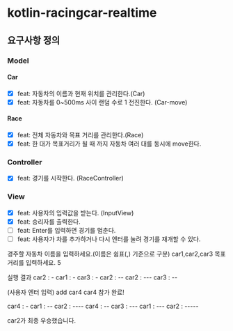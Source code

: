 # kotlin-racingcar-realtime

## 요구사항 정의
### Model
#### Car
- [x] feat: 자동차의 이름과 현재 위치를 관리한다.(Car)
- [x] feat: 자동차를 0~500ms 사이 랜덤 수로 1 전진한다. (Car-move)

#### Race
- [x] feat: 전체 자동차와 목표 거리를 관리한다.(Race)
- [x] feat: 한 대가 목표거리가 될 때 까지 자동차 여러 대를 동시에 move한다.

### Controller
- [x] feat: 경기를 시작한다. (RaceController)

### View
- [x] feat: 사용자의 입력값을 받는다. (InputView)
- [x] feat: 승리자를 출력한다.
- [ ] feat: Enter를 입력하면 경기를 멈춘다.
- [ ] feat: 사용자가 차를 추가하거나 다시 엔터를 눌려 경기를 재개할 수 있다.

경주할 자동차 이름을 입력하세요.(이름은 쉼표(,) 기준으로 구분)
car1,car2,car3
목표 거리를 입력하세요.
5

실행 결과
car2 : -
car1 : -
car3 : -
car2 : --
car2 : ---
car3 : --

(사용자 엔터 입력)
add car4
car4 참가 완료!

car4 : -
car1 : --
car2 : ----
car4 : --
car3 : ---
car1 : ---
car2 : -----

car2가 최종 우승했습니다.

